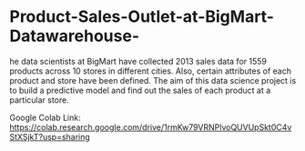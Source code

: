 # Product-Sales-Outlet-at-BigMart-Datawarehouse-
he data scientists at BigMart have collected 2013 sales data for 1559 products across 10 stores in different cities. Also, certain attributes of each product and store have been defined. The aim of this data science project is to build a predictive model and find out the sales of each product at a particular store.

Google Colab Link:
https://colab.research.google.com/drive/1rmKw79VRNPlvoQUVUpSkt0C4vStXSjkT?usp=sharing
